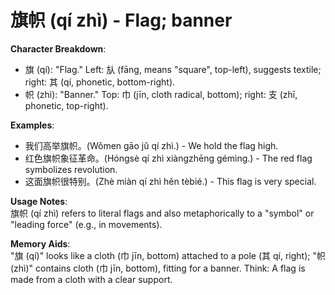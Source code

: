 # **旗帜 (qí zhì) - Flag; banner**

**Character Breakdown**:  
- 旗 (qí): "Flag." Left: 㫃 (fāng, means "square", top-left), suggests textile; right: 其 (qí, phonetic, bottom-right).  
- 帜 (zhì): "Banner." Top: 巾 (jīn, cloth radical, bottom); right: 支 (zhī, phonetic, top-right).

**Examples**:  
- 我们高举旗帜。(Wǒmen gāo jǔ qí zhì.) - We hold the flag high.  
- 红色旗帜象征革命。(Hóngsè qí zhì xiàngzhēng gémìng.) - The red flag symbolizes revolution.  
- 这面旗帜很特别。(Zhè miàn qí zhì hěn tèbié.) - This flag is very special.

**Usage Notes**:  
旗帜 (qí zhì) refers to literal flags and also metaphorically to a "symbol" or "leading force" (e.g., in movements).

**Memory Aids**:  
"旗 (qí)" looks like a cloth (巾 jīn, bottom) attached to a pole (其 qí, right); "帜 (zhì)" contains cloth (巾 jīn, bottom), fitting for a banner. Think: A flag is made from a cloth with a clear support.